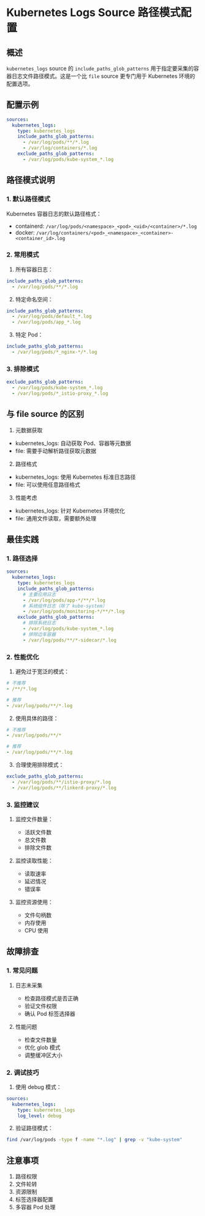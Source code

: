 # Kubernetes Logs Source 路径模式配置

## 概述
`kubernetes_logs` source 的 `include_paths_glob_patterns` 用于指定要采集的容器日志文件路径模式。这是一个比 `file` source 更专门用于 Kubernetes 环境的配置选项。

## 配置示例

```yaml
sources:
  kubernetes_logs:
    type: kubernetes_logs
    include_paths_glob_patterns:
      - /var/log/pods/**/*.log
      - /var/log/containers/*.log
    exclude_paths_glob_patterns:
      - /var/log/pods/kube-system_*.log
```

## 路径模式说明

### 1. 默认路径模式
Kubernetes 容器日志的默认路径格式：
- containerd: `/var/log/pods/<namespace>_<pod>_<uid>/<container>/*.log`
- docker: `/var/log/containers/<pod>_<namespace>_<container>-<container_id>.log`

### 2. 常用模式
1. 所有容器日志：
```yaml
include_paths_glob_patterns:
  - /var/log/pods/**/*.log
```

2. 特定命名空间：
```yaml
include_paths_glob_patterns:
  - /var/log/pods/default_*.log
  - /var/log/pods/app_*.log
```

3. 特定 Pod：
```yaml
include_paths_glob_patterns:
  - /var/log/pods/*_nginx-*/*.log
```

### 3. 排除模式
```yaml
exclude_paths_glob_patterns:
  - /var/log/pods/kube-system_*.log
  - /var/log/pods/*_istio-proxy_*.log
```

## 与 file source 的区别

1. 元数据获取
- kubernetes_logs: 自动获取 Pod、容器等元数据
- file: 需要手动解析路径获取元数据

2. 路径格式
- kubernetes_logs: 使用 Kubernetes 标准日志路径
- file: 可以使用任意路径格式

3. 性能考虑
- kubernetes_logs: 针对 Kubernetes 环境优化
- file: 通用文件读取，需要额外处理

## 最佳实践

### 1. 路径选择
```yaml
sources:
  kubernetes_logs:
    type: kubernetes_logs
    include_paths_glob_patterns:
      # 主要应用日志
      - /var/log/pods/app-*/**/*.log
      # 系统组件日志（除了 kube-system）
      - /var/log/pods/monitoring-*/**/*.log
    exclude_paths_glob_patterns:
      # 排除系统日志
      - /var/log/pods/kube-system_*.log
      # 排除边车容器
      - /var/log/pods/**/*-sidecar/*.log
```

### 2. 性能优化
1. 避免过于宽泛的模式：
```yaml
# 不推荐
- /**/*.log

# 推荐
- /var/log/pods/**/*.log
```

2. 使用具体的路径：
```yaml
# 不推荐
- /var/log/pods/**/*

# 推荐
- /var/log/pods/**/*.log
```

3. 合理使用排除模式：
```yaml
exclude_paths_glob_patterns:
  - /var/log/pods/**/istio-proxy/*.log
  - /var/log/pods/**/linkerd-proxy/*.log
```

### 3. 监控建议
1. 监控文件数量：
   - 活跃文件数
   - 总文件数
   - 排除文件数

2. 监控读取性能：
   - 读取速率
   - 延迟情况
   - 错误率

3. 监控资源使用：
   - 文件句柄数
   - 内存使用
   - CPU 使用

## 故障排查

### 1. 常见问题
1. 日志未采集
   - 检查路径模式是否正确
   - 验证文件权限
   - 确认 Pod 标签选择器

2. 性能问题
   - 检查文件数量
   - 优化 glob 模式
   - 调整缓冲区大小

### 2. 调试技巧
1. 使用 debug 模式：
```yaml
sources:
  kubernetes_logs:
    type: kubernetes_logs
    log_level: debug
```

2. 验证路径模式：
```bash
find /var/log/pods -type f -name "*.log" | grep -v "kube-system"
```

## 注意事项
1. 路径权限
2. 文件轮转
3. 资源限制
4. 标签选择器配置
5. 多容器 Pod 处理 